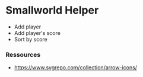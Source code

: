 # Smallworld Helper

- Add player
- Add player's score
- Sort by score

### Ressources

- https://www.svgrepo.com/collection/arrow-icons/
